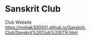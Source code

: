 # Sanskrit Club
 Club Website<br>
https://mohak300501.github.io/Sanskrit-Club/Sanskrit%20Club%20IITR.html
